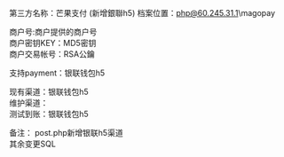 第三方名称：芒果支付  (新增銀聯h5)
档案位置：php@60.245.31.1\magopay 
 
商户号:商户提供的商户号    
商户密钥KEY：MD5密钥    
商户交易帐号：RSA公鑰  
 
支持payment：银联钱包h5  
 
现有渠道：银联钱包h5  
维护渠道：  
测试到账：银联钱包h5  

备注：
post.php新增银联h5渠道  
其余变更SQL  
